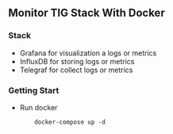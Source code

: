 Monitor TIG Stack With Docker
---
### Stack
- Grafana for visualization a logs or metrics
- InfluxDB for storing logs or metrics
- Telegraf for collect logs or metrics

### Getting Start
- Run docker
    ```
        docker-compose up -d
    ```
